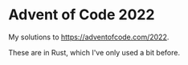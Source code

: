 # Advent of Code 2022

My solutions to https://adventofcode.com/2022.

These are in Rust, which I've only used a bit before.
